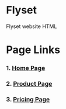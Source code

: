 # Flyset
Flyset website HTML

# Page Links
<h3>1. <a href="http://unifiedinfotech.co.in/webroot/team1/flyset/" target="_blank">Home Page</a></h3>
<h3>2. <a href="http://unifiedinfotech.co.in/webroot/team1/flyset/product.html" target="_blank">Product Page</a></h3>
<h3>3. <a href="http://unifiedinfotech.co.in/webroot/team1/flyset/pricing.html" target="_blank">Pricing Page</a></h3>
